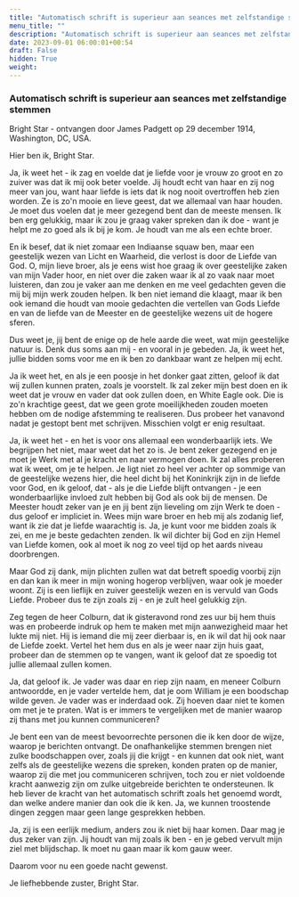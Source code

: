 ```yaml
---
title: "Automatisch schrift is superieur aan seances met zelfstandige stemmen"
menu_title: ""
description: "Automatisch schrift is superieur aan seances met zelfstandige stemmen"
date: 2023-09-01 06:00:01+00:54
draft: False
hidden: True
weight:
---
```

### Automatisch schrift is superieur aan seances met zelfstandige stemmen

Bright Star - ontvangen door James Padgett op 29 december 1914, Washington, DC, USA.

Hier ben ik, Bright Star.

Ja, ik weet het - ik zag en voelde dat je liefde voor je vrouw zo groot en zo zuiver was dat ik mij ook beter voelde. Jij houdt echt van haar en zij nog meer van jou, want haar liefde is iets dat ik nog nooit overtroffen heb zien worden. Ze is zo'n mooie en lieve geest, dat we allemaal van haar houden. Je moet dus voelen dat je meer gezegend bent dan de meeste mensen. Ik ben erg gelukkig, maar ik zou je graag vaker spreken dan ik doe - want je helpt me zo goed als ik bij je kom. Je houdt van me als een echte broer.

En ik besef, dat ik niet zomaar een Indiaanse squaw ben, maar een geestelijk wezen van Licht en Waarheid, die verlost is door de Liefde van God. O, mijn lieve broer, als je eens wist hoe graag ik over geestelijke zaken van mijn Vader hoor, en niet over die zaken waar ik al zo vaak naar moet luisteren, dan zou je vaker aan me denken en me veel gedachten geven die mij bij mijn werk zouden helpen. Ik ben niet iemand die klaagt, maar ik ben ook iemand die houdt van mooie gedachten die vertellen van Gods Liefde en van de liefde van de Meester en de geestelijke wezens uit de hogere sferen.

Dus weet je, jij bent de enige op de hele aarde die weet, wat mijn geestelijke natuur is. Denk dus soms aan mij - en vooral in je gebeden. Ja, ik weet het, jullie bidden soms voor me en ik ben zo dankbaar want ze helpen mij echt.

Ja ik weet het, en als je een poosje in het donker gaat zitten, geloof ik dat wij zullen kunnen praten, zoals je voorstelt. Ik zal zeker mijn best doen en ik weet dat je vrouw en vader dat ook zullen doen, en White Eagle ook. Die is zo'n krachtige geest, dat we geen grote moeilijkheden zouden moeten hebben om de nodige afstemming te realiseren. Dus probeer het vanavond nadat je gestopt bent met schrijven. Misschien volgt er enig resultaat.

Ja, ik weet het - en het is voor ons allemaal een wonderbaarlijk iets. We begrijpen het niet, maar weet dat het zo is. Je bent zeker gezegend en je moet je Werk met al je kracht en naar vermogen doen. Ik zal alles proberen wat ik weet, om je te helpen. Je ligt niet zo heel ver achter op sommige van de geestelijke wezens hier, die heel dicht bij het Koninkrijk zijn in de liefde voor God, en ik geloof, dat - als je die Liefde blijft ontvangen - je een wonderbaarlijke invloed zult hebben bij God als ook bij de mensen. De Meester houdt zeker van je en jij bent zijn lieveling om zijn Werk te doen - dus geloof er impliciet in. Wees mijn ware broer en heb mij als zodanig lief, want ik zie dat je liefde waarachtig is. Ja, je kunt voor me bidden zoals ik zei, en me je beste gedachten zenden. Ik wil dichter bij God en zijn Hemel van Liefde komen, ook al moet ik nog zo veel tijd op het aards niveau doorbrengen.

Maar God zij dank, mijn plichten zullen wat dat betreft spoedig voorbij zijn en dan kan ik meer in mijn woning hogerop verblijven, waar ook je moeder woont. Zij is een lieflijk en zuiver geestelijk wezen en is vervuld van Gods Liefde. Probeer dus te zijn zoals zij - en je zult heel gelukkig zijn.

Zeg tegen de heer Colburn, dat ik gisteravond rond zes uur bij hem thuis was en probeerde indruk op hem te maken met mijn aanwezigheid maar het lukte mij niet. Hij is iemand die mij zeer dierbaar is, en ik wil dat hij ook naar de Liefde zoekt. Vertel het hem dus en als je weer naar zijn huis gaat, probeer dan de stemmen op te vangen, want ik geloof dat ze spoedig tot jullie allemaal zullen komen.

Ja, dat geloof ik. Je vader was daar en riep zijn naam, en meneer Colburn antwoordde, en je vader vertelde hem, dat je oom William je een boodschap wilde geven. Je vader was er inderdaad ook. Zij hoeven daar niet te komen om met je te praten. Wat is er immers te vergelijken met de manier waarop zij thans met jou kunnen communiceren?

Je bent een van de meest bevoorrechte personen die ik ken door de wijze, waarop je berichten ontvangt. De onafhankelijke stemmen brengen niet zulke boodschappen over, zoals jij die krijgt - en kunnen dat ook niet, want zelfs als de geestelijke wezens die spreken, konden praten op de manier, waarop zij die met jou communiceren schrijven, toch zou er niet voldoende kracht aanwezig zijn om zulke uitgebreide berichten te ondersteunen. Ik heb liever de kracht van het automatisch schrift zoals het genoemd wordt, dan welke andere manier dan ook die ik ken. Ja, we kunnen troostende dingen zeggen maar geen lange gesprekken hebben.

Ja, zij is een eerlijk medium, anders zou ik niet bij haar komen. Daar mag je dus zeker van zijn. Jij houdt van mij zoals ik ben - en je gebed vervult mijn ziel met blijdschap. Ik moet nu gaan maar ik kom gauw weer.

Daarom voor nu een goede nacht gewenst.

Je liefhebbende zuster, Bright Star.
